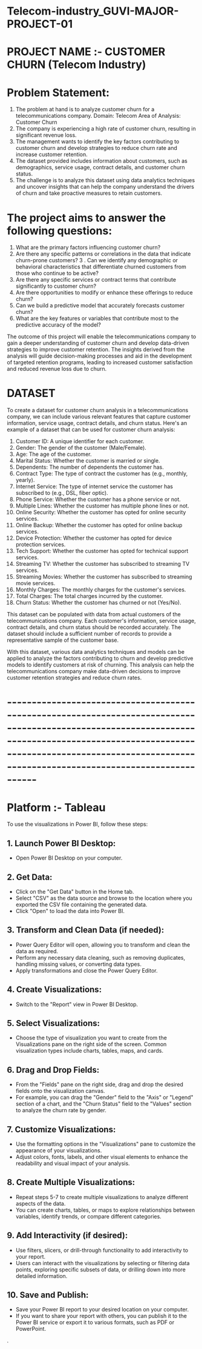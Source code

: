 # Telecom-industry_GUVI-MAJOR-PROJECT-01

# PROJECT NAME :- CUSTOMER CHURN (Telecom Industry)

# Problem Statement:


1.	The problem at hand is to analyze customer churn for a telecommunications company. 
    Domain: Telecom
    Area of Analysis: Customer Churn
2. The company is experiencing a high rate of customer churn, resulting in significant revenue loss. 
3. The management wants to identify the key factors contributing to customer churn and develop strategies to reduce churn rate and increase customer retention.
4. The dataset provided includes information about customers, such as demographics, service usage, contract details, and customer churn status. 
5. The challenge is to analyze this dataset using data analytics techniques and uncover insights that can help the company understand the drivers of churn and take proactive measures to retain customers.


# The project aims to answer the following questions:

1. What are the primary factors influencing customer churn? 
2.	Are there any specific patterns or correlations in the data that indicate churn-prone customers?
3 . Can we identify any demographic or behavioral characteristics that differentiate churned customers from those who continue to be active?
4. Are there any specific services or contract terms that contribute significantly to customer churn? 
5. Are there opportunities to modify or enhance these offerings to reduce churn?
6. Can we build a predictive model that accurately forecasts customer churn? 
7. What are the key features or variables that contribute most to the predictive accuracy of the model?

The outcome of this project will enable the telecommunications company to gain a deeper understanding of customer churn and develop data-driven strategies to improve customer retention. The insights derived from the analysis will guide decision-making processes and aid in the development of targeted retention programs, leading to increased customer satisfaction and reduced revenue loss due to churn.


# DATASET

To create a dataset for customer churn analysis in a telecommunications company, we can include various relevant features that capture customer information, service usage, contract details, and churn status. Here's an example of a dataset that can be used for customer churn analysis:

01. Customer ID: A unique identifier for each customer.
02. Gender: The gender of the customer (Male/Female).
03. Age: The age of the customer.
04. Marital Status: Whether the customer is married or single.
05. Dependents: The number of dependents the customer has.
06. Contract Type: The type of contract the customer has (e.g., monthly, yearly).
07. Internet Service: The type of internet service the customer has subscribed to (e.g., DSL, fiber optic).
08. Phone Service: Whether the customer has a phone service or not.
09. Multiple Lines: Whether the customer has multiple phone lines or not.
10. Online Security: Whether the customer has opted for online security services.
11. Online Backup: Whether the customer has opted for online backup services.
12. Device Protection: Whether the customer has opted for device protection services.
13. Tech Support: Whether the customer has opted for technical support services.
14. Streaming TV: Whether the customer has subscribed to streaming TV services.
15. Streaming Movies: Whether the customer has subscribed to streaming movie services.
16. Monthly Charges: The monthly charges for the customer's services.
17. Total Charges: The total charges incurred by the customer.
18. Churn Status: Whether the customer has churned or not (Yes/No).

This dataset can be populated with data from actual customers of the telecommunications company. Each customer's information, service usage, contract details, and churn status should be recorded accurately. The dataset should include a sufficient number of records to provide a representative sample of the customer base.

With this dataset, various data analytics techniques and models can be applied to analyze the factors contributing to churn and develop predictive models to identify customers at risk of churning. This analysis can help the telecommunications company make data-driven decisions to improve customer retention strategies and reduce churn rates.


# ------------------------------------------------------------------------------------------------------------------------------------------------------------------------------------------------------------------------------------------ #


# Platform :- Tableau

To use the visualizations in Power BI, follow these steps:

## 1. Launch Power BI Desktop:
- Open Power BI Desktop on your computer.
## 2. Get Data:
- Click on the "Get Data" button in the Home tab.
- Select "CSV" as the data source and browse to the location where you exported the CSV file containing the generated data.
- Click "Open" to load the data into Power BI.
## 3. Transform and Clean Data (if needed):
- Power Query Editor will open, allowing you to transform and clean the data as required.
- Perform any necessary data cleaning, such as removing duplicates, handling missing values, or converting data types.
- Apply transformations and close the Power Query Editor.
## 4. Create Visualizations:
- Switch to the "Report" view in Power BI Desktop.
## 5. Select Visualizations:
- Choose the type of visualization you want to create from the Visualizations pane on the right side of the screen. Common visualization types include charts, tables, maps, and cards.
## 6. Drag and Drop Fields:
- From the "Fields" pane on the right side, drag and drop the desired fields onto the visualization canvas.
- For example, you can drag the "Gender" field to the "Axis" or "Legend" section of a chart, and the "Churn Status" field to the "Values" section to analyze the churn rate by gender.
## 7. Customize Visualizations:
- Use the formatting options in the "Visualizations" pane to customize the appearance of your visualizations.
- Adjust colors, fonts, labels, and other visual elements to enhance the readability and visual impact of your analysis.
## 8. Create Multiple Visualizations:
- Repeat steps 5-7 to create multiple visualizations to analyze different aspects of the data.
- You can create charts, tables, or maps to explore relationships between variables, identify trends, or compare different categories.
## 9. Add Interactivity (if desired):
- Use filters, slicers, or drill-through functionality to add interactivity to your report.
- Users can interact with the visualizations by selecting or filtering data points, exploring specific subsets of data, or drilling down into more detailed information.
## 10. Save and Publish:
- Save your Power BI report to your desired location on your computer.
- If you want to share your report with others, you can publish it to the Power BI service or export it to various formats, such as PDF or PowerPoint.

.
